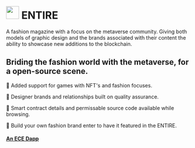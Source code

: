 #  <img src="https://user-images.githubusercontent.com/61543012/197379632-e6edad80-f7f3-422e-86bb-efa60410e220.png" height="35" width="35" align-items="center" justify-content="center" /> ENTIRE
A fashion magazine with a focus on the metaverse community. Giving both models of graphic design and the brands associated with their content the ability to showcase new additions to the blockchain. 

## Briding the fashion world with the metaverse, for a open-source scene.

👒 Added support for games with NFT's and fashion focuses.

👜 Designer brands and relationships built on quality assurance.

🧵 Smart contract details and permissable source code available while browsing.

👟 Build your own fashion brand enter to have it featured in the ENTIRE.

#### [An ECE Dapp](https://github.com/elicharlese)
